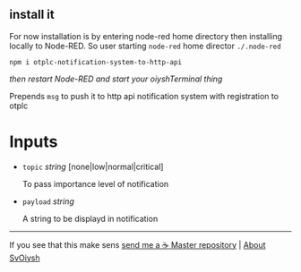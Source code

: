 ## install it

For now installation is by entering node-red home directory then installing locally to Node-RED. So user starting `node-red` home director `./.node-red`

```shell
npm i otplc-notification-system-to-http-api
```

*then restart Node-RED and start your oiyshTerminal thing*


Prepends `msg` to push it to http api notification system with registration to otplc

# Inputs

- `topic`     _string_    [none|low|normal|critical]

    To pass importance level of notification

- `payload`     _string_

    A string to be displayd in notification



---

If you see that this make sens [ send me a ☕ ](https://ko-fi.com/B0B0DFYGS)
[Master repository](https://github.com/yOyOeK1/oiyshTerminal) | [About SvOiysh](https://www.youtube.com/@svoiysh)
